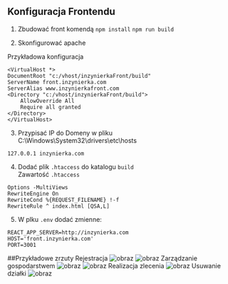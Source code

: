 ## Konfiguracja Frontendu
1. Zbudować front komendą
```npm install```
```npm run build```

2. Skonfigurować apache 

Przykładowa konfiguracja 
```
<VirtualHost *>
DocumentRoot "c:/vhost/inzynierkaFront/build"
ServerName front.inzynierka.com
ServerAlias www.inzynierkafront.com
<Directory "c:/vhost/inzynierkaFront/build">
    AllowOverride All
    Require all granted
</Directory>
</VirtualHost>
```
3. Przypisać IP do Domeny w pliku C:\Windows\System32\drivers\etc\hosts
```
127.0.0.1 inzynierka.com
```
4. Dodać plik ``` .htaccess ```  do katalogu ```build``` <br/>
Zawartość ```.htaccess```
```
Options -MultiViews
RewriteEngine On
RewriteCond %{REQUEST_FILENAME} !-f
RewriteRule ^ index.html [QSA,L]
```
5. W plku ```.env``` dodać zmienne: <br/>
```
REACT_APP_SERVER=http://inzynierka.com
HOST='front.inzynierka.com'
PORT=3001
```

##Przykładowe zrzuty
Rejestracja
![obraz](https://github.com/Marcelinc/inzynierkaFront/assets/82237491/28b147d4-e17d-40a8-aa6f-45130dd56a57)
![obraz](https://github.com/Marcelinc/inzynierkaFront/assets/82237491/abe277f2-1af5-43d5-8ac7-c872f744a8f1)
Zarządzanie gospodarstwem
![obraz](https://github.com/Marcelinc/inzynierkaFront/assets/82237491/1ea84220-a99f-45c4-96a5-30d4a25ea3d5)
![obraz](https://github.com/Marcelinc/inzynierkaFront/assets/82237491/b6677dc9-8c37-4fa9-9465-061ac1a0d7ea)
Realizacja zlecenia
![obraz](https://github.com/Marcelinc/inzynierkaFront/assets/82237491/2f68c6fa-bb2c-43a4-95f7-25efc6fc5577)
Usuwanie działki
![obraz](https://github.com/Marcelinc/inzynierkaFront/assets/82237491/aa44366c-c42e-4f79-b391-8c49a8801c80)



